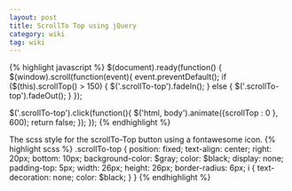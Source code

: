 ```yaml
---
layout: post
title: ScrollTo Top using jQuery
category: wiki
tag: wiki
---
```


{% highlight javascript %}
$(document).ready(function() {
  $(window).scroll(function(event){
    event.preventDefault();
    if ($(this).scrollTop() > 150) {
      $('.scrollTo-top').fadeIn();
    } else {
      $('.scrollTo-top').fadeOut();
    }
  });

  $('.scrollTo-top').click(function(){
    $('html, body').animate({scrollTop : 0 }, 600);
    return false;
  });
});
{% endhighlight %}

The scss style for the scrollTo-Top button using a fontawesome icon.
{% highlight scss %}
.scrollTo-top {
  position: fixed;
  text-align: center;
  right: 20px;
  bottom: 10px;
  background-color: $gray;
  color: $black;
  display: none;
  padding-top: 5px;
  width: 26px;
  height: 26px;
  border-radius: 6px;
  i {
    text-decoration: none;
    color: $black;
  }
}
{% endhighlight %}